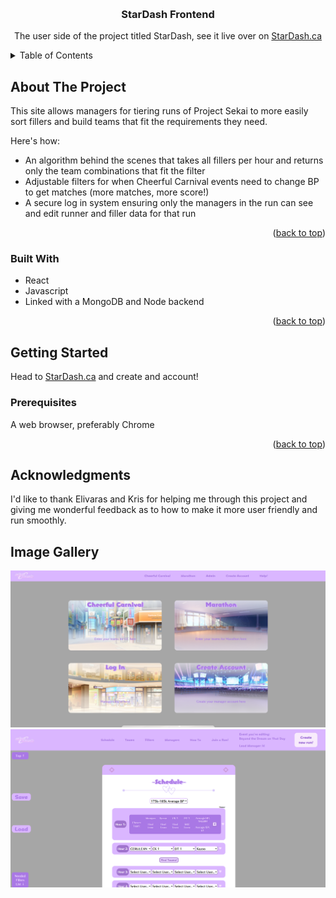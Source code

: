 <a name="readme-top"></a>


<!-- PROJECT LOGO -->
<br />
<div align="center">


  <h3 align="center">StarDash Frontend</h3>

  <p align="center">
    The user side of the project titled StarDash, see it live over on <a href="https://stardash.ca/"> StarDash.ca</a>
  </p>
</div>



<!-- TABLE OF CONTENTS -->
<details>
  <summary>Table of Contents</summary>
  <ol>
    <li>
      <a href="#about-the-project">About The Project</a>
      <ul>
        <li><a href="#built-with">Built With</a></li>
      </ul>
    </li>
    <li>
      <a href="#getting-started">Getting Started</a>
      <ul>
        <li><a href="#prerequisites">Prerequisites</a></li>
      </ul>
    </li>
    <li><a href="#acknowledgments">Acknowledgments</a></li>
  </ol>
</details>


<!-- ABOUT THE PROJECT -->
## About The Project


This site allows managers for tiering runs of Project Sekai to more easily sort fillers and build teams that fit the requirements they need.  

Here's how:
* An algorithm behind the scenes that takes all fillers per hour and returns only the team combinations that fit the filter
* Adjustable filters for when Cheerful Carnival events need to change BP to get matches (more matches, more score!)
* A secure log in system ensuring only the managers in the run can see and edit runner and filler data for that run


<p align="right">(<a href="#readme-top">back to top</a>)</p>



### Built With

* React
* Javascript
* Linked with a MongoDB and Node backend



<p align="right">(<a href="#readme-top">back to top</a>)</p>


<!-- GETTING STARTED -->
## Getting Started

Head to <a href="https://stardash.ca/"> StarDash.ca</a> and create and account!

### Prerequisites

A web browser, preferably Chrome


<p align="right">(<a href="#readme-top">back to top</a>)</p>

<!-- ACKNOWLEDGMENTS -->
## Acknowledgments

I'd like to thank Elivaras and Kris for helping me through this project and giving me wonderful feedback as to how to make it more user friendly and run smoothly. 

## Image Gallery
![Home-Page](https://github.com/ArchangeLillith/star_dash_frontend/blob/main/Home_Page.png)
![Example-Schedule-Page](https://github.com/ArchangeLillith/star_dash_frontend/blob/main/Example-Schedule-Page.png)


